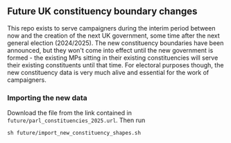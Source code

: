 ## Future UK constituency boundary changes
This repo exists to serve campaigners during the interim period between now and the creation of the next UK government, some time after the next general election (2024/2025). 
The new constituency boundaries have been announced, but they won't come into effect until the new government is formed - the existing MPs sitting in their existing constituencies will serve their existing constituents until that time. 
For electoral purposes though, the new constituency data is very much alive and essential for the work of campaigners.

### Importing the new data
Download the file from the link contained in `future/parl_constituencies_2025.url`.
Then run 
```
sh future/import_new_constituency_shapes.sh
```
